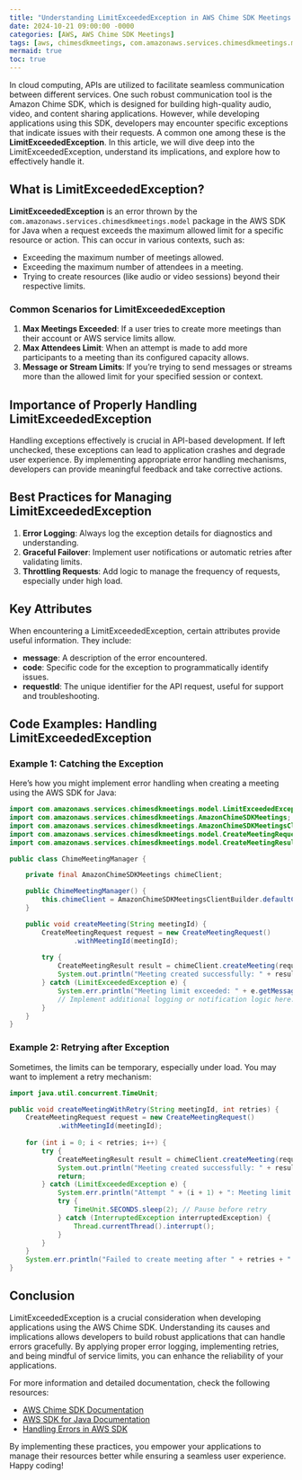 ```yaml
---
title: "Understanding LimitExceededException in AWS Chime SDK Meetings: A Developer's Guide"
date: 2024-10-21 09:00:00 -0000
categories: [AWS, AWS Chime SDK Meetings]
tags: [aws, chimesdkmeetings, com.amazonaws.services.chimesdkmeetings.model]
mermaid: true
toc: true
---
```



In cloud computing, APIs are utilized to facilitate seamless communication between different services. One such robust communication tool is the Amazon Chime SDK, which is designed for building high-quality audio, video, and content sharing applications. However, while developing applications using this SDK, developers may encounter specific exceptions that indicate issues with their requests. A common one among these is the **LimitExceededException**. In this article, we will dive deep into the LimitExceededException, understand its implications, and explore how to effectively handle it.

## What is LimitExceededException?

**LimitExceededException** is an error thrown by the `com.amazonaws.services.chimesdkmeetings.model` package in the AWS SDK for Java when a request exceeds the maximum allowed limit for a specific resource or action. This can occur in various contexts, such as:

- Exceeding the maximum number of meetings allowed.
- Exceeding the maximum number of attendees in a meeting.
- Trying to create resources (like audio or video sessions) beyond their respective limits.

### Common Scenarios for LimitExceededException

1. **Max Meetings Exceeded**: If a user tries to create more meetings than their account or AWS service limits allow.
2. **Max Attendees Limit**: When an attempt is made to add more participants to a meeting than its configured capacity allows.
3. **Message or Stream Limits**: If you’re trying to send messages or streams more than the allowed limit for your specified session or context.

## Importance of Properly Handling LimitExceededException

Handling exceptions effectively is crucial in API-based development. If left unchecked, these exceptions can lead to application crashes and degrade user experience. By implementing appropriate error handling mechanisms, developers can provide meaningful feedback and take corrective actions.

## Best Practices for Managing LimitExceededException

1. **Error Logging**: Always log the exception details for diagnostics and understanding.
2. **Graceful Failover**: Implement user notifications or automatic retries after validating limits.
3. **Throttling Requests**: Add logic to manage the frequency of requests, especially under high load.

## Key Attributes

When encountering a LimitExceededException, certain attributes provide useful information. They include:

- **message**: A description of the error encountered.
- **code**: Specific code for the exception to programmatically identify issues.
- **requestId**: The unique identifier for the API request, useful for support and troubleshooting.

## Code Examples: Handling LimitExceededException

### Example 1: Catching the Exception

Here’s how you might implement error handling when creating a meeting using the AWS SDK for Java:

```java
import com.amazonaws.services.chimesdkmeetings.model.LimitExceededException;
import com.amazonaws.services.chimesdkmeetings.AmazonChimeSDKMeetings;
import com.amazonaws.services.chimesdkmeetings.AmazonChimeSDKMeetingsClientBuilder;
import com.amazonaws.services.chimesdkmeetings.model.CreateMeetingRequest;
import com.amazonaws.services.chimesdkmeetings.model.CreateMeetingResult;

public class ChimeMeetingManager {

    private final AmazonChimeSDKMeetings chimeClient;

    public ChimeMeetingManager() {
        this.chimeClient = AmazonChimeSDKMeetingsClientBuilder.defaultClient();
    }

    public void createMeeting(String meetingId) {
        CreateMeetingRequest request = new CreateMeetingRequest()
                .withMeetingId(meetingId);
        
        try {
            CreateMeetingResult result = chimeClient.createMeeting(request);
            System.out.println("Meeting created successfully: " + result.getMeeting().getMeetingId());
        } catch (LimitExceededException e) {
            System.err.println("Meeting limit exceeded: " + e.getMessage());
            // Implement additional logging or notification logic here.
        }
    }
}
```

### Example 2: Retrying after Exception

Sometimes, the limits can be temporary, especially under load. You may want to implement a retry mechanism:

```java
import java.util.concurrent.TimeUnit;

public void createMeetingWithRetry(String meetingId, int retries) {
    CreateMeetingRequest request = new CreateMeetingRequest()
            .withMeetingId(meetingId);
    
    for (int i = 0; i < retries; i++) {
        try {
            CreateMeetingResult result = chimeClient.createMeeting(request);
            System.out.println("Meeting created successfully: " + result.getMeeting().getMeetingId());
            return;
        } catch (LimitExceededException e) {
            System.err.println("Attempt " + (i + 1) + ": Meeting limit exceeded - " + e.getMessage());
            try {
                TimeUnit.SECONDS.sleep(2); // Pause before retry
            } catch (InterruptedException interruptedException) {
                Thread.currentThread().interrupt();
            }
        }
    }
    System.err.println("Failed to create meeting after " + retries + " attempts.");
}
```

## Conclusion

LimitExceededException is a crucial consideration when developing applications using the AWS Chime SDK. Understanding its causes and implications allows developers to build robust applications that can handle errors gracefully. By applying proper error logging, implementing retries, and being mindful of service limits, you can enhance the reliability of your applications.

For more information and detailed documentation, check the following resources:

- [AWS Chime SDK Documentation](https://aws.amazon.com/chime/chime-sdk/)
- [AWS SDK for Java Documentation](https://docs.aws.amazon.com/sdk-for-java/latest/developer-guide/home.html)
- [Handling Errors in AWS SDK](https://docs.aws.amazon.com/sdk-for-java/latest/developer-guide/errors.html)

By implementing these practices, you empower your applications to manage their resources better while ensuring a seamless user experience. Happy coding!